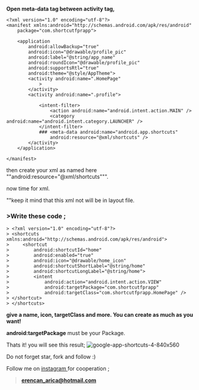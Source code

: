 **Open meta-data tag between activity tag,** 

```
<?xml version="1.0" encoding="utf-8"?>
<manifest xmlns:android="http://schemas.android.com/apk/res/android"
    package="com.shortcutfprapp">

    <application
        android:allowBackup="true"
        android:icon="@drawable/profile_pic"
        android:label="@string/app_name"
        android:roundIcon="@drawable/profile_pic"
        android:supportsRtl="true"
        android:theme="@style/AppTheme">
        <activity android:name=".HomePage"
            >
        </activity>
        <activity android:name=".profile">

            <intent-filter>
                <action android:name="android.intent.action.MAIN" />
                <category android:name="android.intent.category.LAUNCHER" />
            </intent-filter>
            ### <meta-data android:name="android.app.shortcuts"
                android:resource="@xml/shortcuts" />
        </activity>
    </application>

</manifest>
```



> <meta-data android:name="android.app.shortcuts"
>                 android:resource="@xml/shortcuts" />

then create your xml as named here ""android:resource="@xml/shortcuts""".

now time for xml.

""keep it mind that this xml not will be in layout file.
### **>Write these code ;**
```
> <?xml version="1.0" encoding="utf-8"?>
> <shortcuts xmlns:android="http://schemas.android.com/apk/res/android">
>     <shortcut
>         android:shortcutId="home"
>         android:enabled="true"
>         android:icon="@drawable/home_icon"
>         android:shortcutShortLabel="@string/home"
>         android:shortcutLongLabel="@string/home">
>         <intent
>             android:action="android.intent.action.VIEW"
>             android:targetPackage="com.shortcutfprapp"
>             android:targetClass="com.shortcutfprapp.HomePage" />
> </shortcut>
> </shortcuts>
```

**give a name, icon, targetClass and more. You can create as much as you want!**

**android:targetPackage** must be your Package. 

Thats it! you will see this result; 
![google-app-shortcuts-4-840x560](https://user-images.githubusercontent.com/43992376/72807253-08cadf80-3c68-11ea-9a85-6cbba1fea3f2.jpg)

Do not forget star, fork and follow :) 

Follow me on [instagram ](https://www.instagram.com/eronred/)
for cooperation ; 

> **erencan_arica@hotmail.com**

